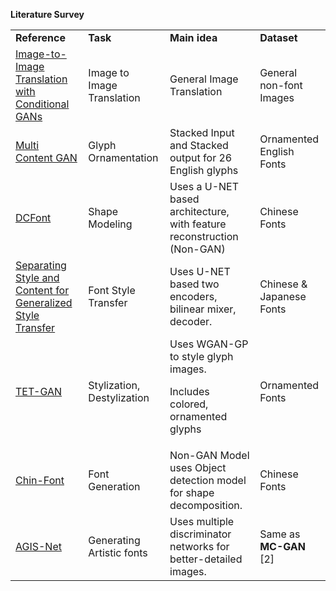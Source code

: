 **Literature Survey**


<table>
  <tr>
   <td><strong>Reference</strong>
   </td>
   <td><strong>Task </strong>
   </td>
   <td><strong>Main idea</strong>
   </td>
   <td><strong>Dataset</strong>
   </td>
  </tr>
  <tr>
   <td><a href="https://arxiv.org/pdf/1611.07004.pdf">Image-to-Image Translation with Conditional GANs</a>
   </td>
   <td>Image to Image Translation
   </td>
   <td>General Image Translation
   </td>
   <td>General non-font Images
   </td>
  </tr>
  <tr>
   <td><a href="https://arxiv.org/pdf/1712.00516.pdf">Multi Content GAN</a>
   </td>
   <td>Glyph Ornamentation 
   </td>
   <td>Stacked Input and Stacked output for 26 English glyphs
   </td>
   <td>Ornamented English Fonts
   </td>
  </tr>
  <tr>
   <td><a href="http://www.icst.pku.edu.cn/zlian/docs/20181024110234919639.pdf">DCFont</a>
   </td>
   <td>Shape Modeling
   </td>
   <td>Uses a U-NET based architecture, with feature reconstruction (Non-GAN)
   </td>
   <td>Chinese Fonts
   </td>
  </tr>
  <tr>
   <td><a href="https://arxiv.org/pdf/1711.06454.pdf">Separating Style and Content for Generalized Style Transfer</a>
   </td>
   <td>Font Style Transfer
   </td>
   <td>Uses U-NET based two encoders, bilinear mixer, decoder.
   </td>
   <td>Chinese & Japanese Fonts
   </td>
  </tr>
  <tr>
   <td><a href="https://arxiv.org/pdf/1812.06384.pdf">TET-GAN</a>
   </td>
   <td>Stylization, Destylization
   </td>
   <td>Uses WGAN-GP to style glyph images.
<p>
Includes colored, ornamented glyphs
   </td>
   <td>Ornamented Fonts
   </td>
  </tr>
  <tr>
   <td><a href="https://dl.acm.org/doi/pdf/10.1145/3355088.3365142">Chin-Font</a>
   </td>
   <td>Font Generation
   </td>
   <td>Non-GAN Model uses Object detection model for shape decomposition.
   </td>
   <td>Chinese Fonts
   </td>
  </tr>
  <tr>
   <td><a href="https://dl.acm.org/doi/pdf/10.1145/3355089.3356574">AGIS-Net</a>
   </td>
   <td>Generating Artistic fonts
   </td>
   <td>Uses multiple discriminator networks for better-detailed images.
   </td>
   <td>Same as <strong>MC-GAN</strong> [2]
   </td>
  </tr>
</table>
